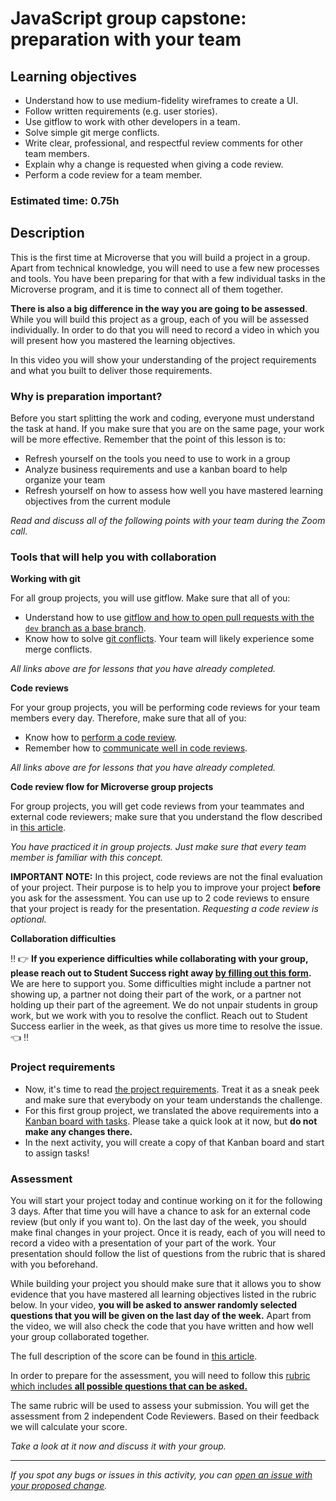 

# JavaScript group capstone: preparation with your team

## Learning objectives

- Understand how to use medium-fidelity wireframes to create a UI.
- Follow written requirements (e.g. user stories).
- Use gitflow to work with other developers in a team.
- Solve simple git merge conflicts.
- Write clear, professional, and respectful review comments for other team members.
- Explain why a change is requested when giving a code review.
- Perform a code review for a team member.

### Estimated time: 0.75h

## Description

This is the first time at Microverse that you will build a project in a group. Apart from technical knowledge, you will need to use a few new processes and tools. You have been preparing for that with a few individual tasks in the Microverse program, and it is time to connect all of them together.

**There is also a big difference in the way you are going to be assessed**. While you will build this project as a group, each of you will be assessed individually. In order to do that you will need to record a video in which you will present how you mastered the learning objectives.

In this video you will show your understanding of the project requirements and what you built to deliver those requirements.

### Why is preparation important?

Before you start splitting the work and coding, everyone must understand the task at hand. If you make sure that you are on the same page, your work will be more effective. Remember that the point of this lesson is to:

- Refresh yourself on the tools you need to use to work in a group
- Analyze business requirements and use a kanban board to help organize your team
- Refresh yourself on how to assess how well you have mastered learning objectives from the current module

*Read and discuss all of the following points with your team during the Zoom call.*

### Tools that will help you with collaboration

**Working with git**

For all group projects, you will use gitflow. Make sure that all of you:

- Understand how to use [gitflow and how to open pull requests with the `dev` branch as a base branch](https://github.com/microverseinc/curriculum-transversal-skills/blob/main/git-github/articles/gitflow.md).
- Know how to solve [git conflicts](https://github.com/microverseinc/curriculum-transversal-skills/blob/main/git-github/conflicts_git.md). Your team will likely experience some merge conflicts.

*All links above are for lessons that you have already completed.*

**Code reviews**

For your group projects, you will be performing code reviews for your team members every day. Therefore, make sure that all of you:

- Know how to [perform a code review](https://github.com/microverseinc/curriculum-transversal-skills/blob/main/code-review/articles/give_code_review_basics.md).
- Remember how to [communicate well in code reviews](https://github.com/microverseinc/curriculum-transversal-skills/blob/main/code-review/better_code_review.md).

*All links above are for lessons that you have already completed.*

**Code review flow for Microverse group projects**

For group projects, you will get code reviews from your teammates and external code reviewers; make sure that you understand the flow described in [this article](https://github.com/microverseinc/curriculum-transversal-skills/blob/main/code-review/articles/code_review_flow_group_projects.md).

*You have practiced it in group projects. Just make sure that every team member is familiar with this concept.*

**IMPORTANT NOTE:** In this project, code reviews are not the final evaluation of your project. Their purpose is to help you to improve your project **before** you ask for the assessment. You can use up to 2 code reviews to ensure that your project is ready for the presentation. *Requesting a code review is optional.*

**Collaboration difficulties**

‼️ 👉  **If you experience difficulties while collaborating with your group, please reach out to Student Success right away [by filling out this form](https://airtable.com/shr8ApqXENQ0DSHto).** We are here to support you. Some difficulties might include a partner not showing up, a partner not doing their part of the work, or a partner not holding up their part of the agreement. We do not unpair students in group work, but we work with you to resolve the conflict. Reach out to Student Success earlier in the week, as that gives us more time to resolve the issue.👈 ‼️

### Project requirements

- Now, it's time to read [the project requirements](https://github.com/microverseinc/curriculum-javascript/tree/main/group-capstone/js_capstone.md). Treat it as a sneak peek and make sure that everybody on your team understands the challenge.
- For this first group project, we translated the above requirements into a [Kanban board with tasks](https://github.com/microverseinc/curriculum-javascript/projects/1). Please take a quick look at it now, but **do not make any changes there.**
- In the next activity, you will create a copy of that Kanban board and start to assign tasks!

### Assessment

You will start your project today and continue working on it for the following 3 days. After that time you will have a chance to ask for an external code review (but only if you want to). On the last day of the week, you should make final changes in your project. Once it is ready, each of you will need to record a video with a presentation of your part of the work. Your presentation should follow the list of questions from the rubric that is shared with you beforehand.

While building your project you should make sure that it allows you to show evidence that you have mastered all learning objectives listed in the rubric below. In your video, **you will be asked to answer randomly selected questions that you will be given on the last day of the week.** Apart from the video, we will also check the code that you have written and how well your group collaborated together.

The full description of the score can be found in [this article](https://github.com/microverseinc/curriculum-javascript/blob/main/group-capstone/articles/assessment_score.md).

In order to prepare for the assessment, you will need to follow this [rubric which includes **all possible questions that can be asked.**](https://www.notion.so/JavaScript-group-capstone-rubric-230916623f554b4dbe43c688c0879010)

The same rubric will be used to assess your submission. You will get the assessment from 2 independent Code Reviewers. Based on their feedback we will calculate your score.

*Take a look at it now and discuss it with your group.*

---

*If you spot any bugs or issues in this activity, you can [open an issue with your proposed change](https://github.com/microverseinc/curriculum-transversal-skills/blob/main/git-github/articles/open_issue.md).*
